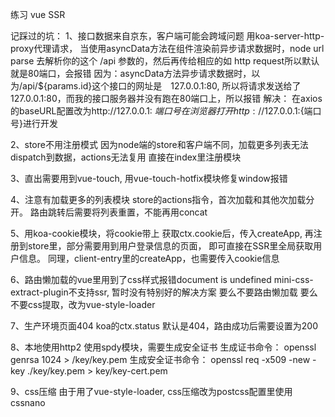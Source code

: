 练习 vue SSR

记踩过的坑：
1、接口数据来自京东，客户端可能会跨域问题
  用koa-server-http-proxy代理请求，
  当使用asyncData方法在组件渲染前异步请求数据时，node url parse 去解析你的这个 /api 参数的，然后再传给相应的如 http request所以默认就是80端口，会报错
  因为：asyncData方法异步请求数据时，以为/api/${params.id}这个接口的网址是　127.0.0.1:80, 所以将请求发送给了127.0.0.1:80，而我的接口服务器并没有跑在80端口上，所以报错
  解决：
  在axios的baseURL配置改为http://127.0.0.1: ${端口号}
  在浏览器打开http://127.0.0.1:${端口号}进行开发


2、store不用注册模式
  因为node端的store和客户端不同，加载更多列表无法dispatch到数据，actions无法复用
  直接在index里注册模块

3、直出需要用到vue-touch, 用vue-touch-hotfix模块修复window报错

4、注意有加载更多的列表模块
  store的actions指令，首次加载和其他次加载分开。
  路由跳转后需要将列表重置，不能再用concat

5、用koa-cookie模块，将cookie带上
  获取ctx.cookie后，传入createApp, 再注册到store里，部分需要用到用户登录信息的页面，
  即可直接在SSR里全局获取用户信息。
  同理，client-entry里的createApp，也需要传入cookie信息

6、路由懒加载的vue里用到了css样式报错document is undefined
  mini-css-extract-plugin不支持ssr, 暂时没有特别好的解决方案
  要么不要路由懒加载
  要么不要css提取，改为vue-style-loader

7、生产环境页面404
  koa的ctx.status 默认是404，路由成功后需要设置为200

8、本地使用http2
  使用spdy模块，需要生成安全证书
  生成证书命令：
  openssl genrsa 1024 > /key/key.pem
  生成安全证书命令：
  openssl req -x509 -new -key ./key/key.pem > key/key-cert.pem

9、css压缩
  由于用了vue-style-loader, css压缩改为postcss配置里使用cssnano
